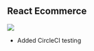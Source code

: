 ## React Ecommerce

<a href="https://codeclimate.com/github/w3bdesign/react-ecommerce/maintainability"><img src="https://api.codeclimate.com/v1/badges/ec3dd668ce623ddb263d/maintainability" /></a>

- Added CircleCI testing
